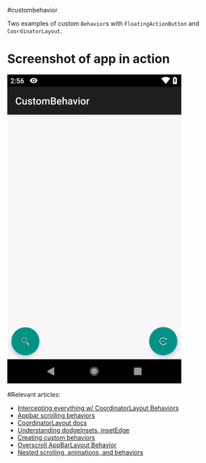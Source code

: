 #custombehavior

Two examples of custom `Behavior`s with `FloatingActionButton` and `CoordinatorLayout`.

# Screenshot of app in action
<img src="https://raw.githubusercontent.com/nazmulidris/custombehavior/master/docs/screenshot.gif" width="400">

#Relevant articles:
- [Intercepting everything w/ CoordinatorLayout Behaviors](https://goo.gl/oLH8pm)
- [Appbar scrolling behaviors](https://goo.gl/B9Fr1K)
- [CoordinatorLayout docs](https://goo.gl/bw4s5g)
- [Understanding dodgeInsets, insetEdge](https://goo.gl/cwPjGV)
- [Creating custom behaviors](https://goo.gl/gTeuxX)
- [Overscroll AppBarLayout Behavior](https://goo.gl/fMtDHg)
- [Nested scrolling, animations, and behaviors](https://github.com/nazmulidris/coordinator)
